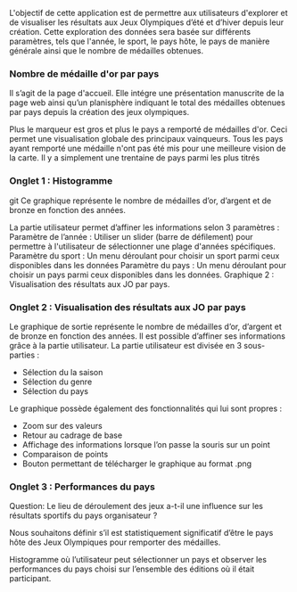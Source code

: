 
L'objectif de cette application est de permettre aux utilisateurs d'explorer et de visualiser les résultats aux Jeux Olympiques d’été et d’hiver depuis leur création. Cette exploration des données sera basée sur différents paramètres, tels que l'année, le sport, le pays hôte, le pays de manière générale ainsi que le nombre de médailles obtenues.

### Nombre de médaille d'or par pays

Il s’agit de la page d'accueil. Elle intégre une présentation manuscrite de la page web ainsi qu’un planisphère indiquant le total des médailles obtenues par pays depuis la création des jeux olympiques.

Plus le marqueur est gros et plus le pays a remporté de médailles d'or. Ceci permet une visualisation globale des principaux vainqueurs. Tous les pays ayant remporté une médaille n'ont pas été mis pour une meilleure vision de la carte. Il y a simplement une trentaine de pays parmi les plus titrés

### Onglet 1 : Histogramme
git 
Ce graphique représente le nombre de médailles d’or, d’argent et de bronze en fonction des années. 

La partie utilisateur permet d’affiner les informations selon 3 paramètres :
Paramètre de l’année : Utiliser un slider (barre de défilement) pour permettre à l'utilisateur de sélectionner une plage d'années spécifiques.
Paramètre du sport : Un menu déroulant pour choisir un sport parmi ceux disponibles dans les données
Paramètre du pays :  Un menu déroulant pour choisir un pays parmi ceux disponibles dans les données.
Graphique 2 :  Visualisation des résultats aux JO par pays. 

### Onglet 2 : Visualisation des résultats aux JO par pays

Le graphique de sortie représente le nombre de médailles d’or, d’argent et de bronze en fonction des années. Il est possible d’affiner ses informations grâce à la partie utilisateur.
La partie utilisateur est divisée en 3 sous-parties :
-	Sélection du la saison
-	Sélection du genre
-	Sélection du pays

Le graphique possède également des fonctionnalités qui lui sont propres :
-	Zoom sur des valeurs
-	Retour au cadrage de base
-	Affichage des informations lorsque l’on passe la souris sur un point
-	Comparaison de points
-	Bouton permettant de télécharger le graphique au format .png

### Onglet 3 : Performances du pays

Question: Le lieu de déroulement des jeux a-t-il une influence sur les résultats sportifs du pays organisateur ?

Nous souhaitons définir s’il est statistiquement significatif d’être le pays hôte des Jeux Olympiques pour remporter des médailles.

Histogramme où l’utilisateur peut sélectionner un pays et observer les performances du pays choisi sur l’ensemble des éditions où il était participant.

